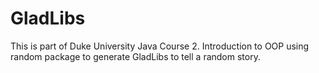 # GladLibs
This is part of Duke University Java Course 2. Introduction to OOP using random package to generate GladLibs to tell a random story.

